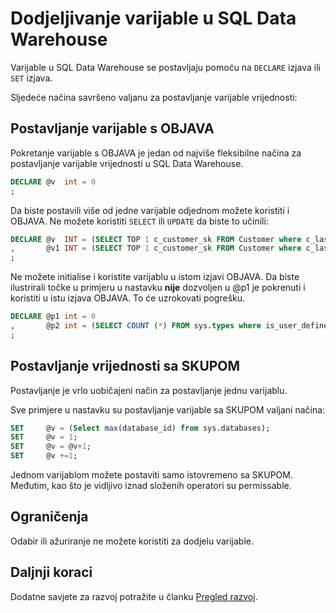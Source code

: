 <properties
   pageTitle="Dodjeljivanje varijable u SQL Data Warehouse | Microsoft Azure"
   description="Savjeti za dodjeljivanje Transact-SQL Varijable u Azure SQL Data Warehouse za razvoj rješenja."
   services="sql-data-warehouse"
   documentationCenter="NA"
   authors="jrowlandjones"
   manager="barbkess"
   editor=""/>

<tags
   ms.service="sql-data-warehouse"
   ms.devlang="NA"
   ms.topic="article"
   ms.tgt_pltfrm="NA"
   ms.workload="data-services"
   ms.date="06/14/2016"
   ms.author="jrj;barbkess;sonyama"/>

# <a name="assign-variables-in-sql-data-warehouse"></a>Dodjeljivanje varijable u SQL Data Warehouse
Varijable u SQL Data Warehouse se postavljaju pomoću na `DECLARE` izjava ili `SET` izjava.

Sljedeće načina savršeno valjanu za postavljanje varijable vrijednosti:

## <a name="setting-variables-with-declare"></a>Postavljanje varijable s OBJAVA

Pokretanje varijable s OBJAVA je jedan od najviše fleksibilne načina za postavljanje varijable vrijednosti u SQL Data Warehouse.

```sql
DECLARE @v  int = 0
;
```

Da biste postavili više od jedne varijable odjednom možete koristiti i OBJAVA. Ne možete koristiti `SELECT` ili `UPDATE` da biste to učinili:

```sql
DECLARE @v  INT = (SELECT TOP 1 c_customer_sk FROM Customer where c_last_name = 'Smith')
,       @v1 INT = (SELECT TOP 1 c_customer_sk FROM Customer where c_last_name = 'Jones')
;
```

Ne možete initialise i koristite varijablu u istom izjavi OBJAVA. Da biste ilustrirali točke u primjeru u nastavku **nije** dozvoljen u @p1 je pokrenuti i koristiti u istu izjava OBJAVA. To će uzrokovati pogrešku.

```sql
DECLARE @p1 int = 0
,       @p2 int = (SELECT COUNT (*) FROM sys.types where is_user_defined = @p1 )
;
```

## <a name="setting-values-with-set"></a>Postavljanje vrijednosti sa SKUPOM
Postavljanje je vrlo uobičajeni način za postavljanje jednu varijablu.

Sve primjere u nastavku su postavljanje varijable sa SKUPOM valjani načina:

```sql
SET     @v = (Select max(database_id) from sys.databases);
SET     @v = 1;
SET     @v = @v+1;
SET     @v +=1;
```

Jednom varijablom možete postaviti samo istovremeno sa SKUPOM. Međutim, kao što je vidljivo iznad složenih operatori su permissable.

## <a name="limitations"></a>Ograničenja
Odabir ili ažuriranje ne možete koristiti za dodjelu varijable.


## <a name="next-steps"></a>Daljnji koraci
Dodatne savjete za razvoj potražite u članku [Pregled razvoj][].

<!--Image references-->

<!--Article references-->
[Pregled razvoj]: sql-data-warehouse-overview-develop.md

<!--MSDN references-->

<!--Other Web references-->
